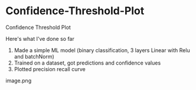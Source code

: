 # Confidence-Threshold-Plot
Confidence Threshold Plot


Here's what I've done so far
1. Made a simple ML model (binary classification, 3 layers Linear with Relu and batchNorm) 
2. Trained on a dataset, got predictions and confidence values
3. Plotted precision recall curve

image.png